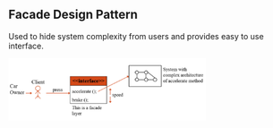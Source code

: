 ## Facade Design Pattern
Used to hide system complexity from users and provides easy to use interface.

<img src="../../images/Facade.png" width="70%"/>